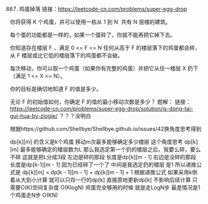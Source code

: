887. 鸡蛋掉落
链接：https://leetcode-cn.com/problems/super-egg-drop

你将获得 K 个鸡蛋，并可以使用一栋从 1 到 N  共有 N 层楼的建筑。

每个蛋的功能都是一样的，如果一个蛋碎了，你就不能再把它掉下去。

你知道存在楼层 F ，满足 0 <= F <= N 任何从高于 F 的楼层落下的鸡蛋都会碎，从 F 楼层或比它低的楼层落下的鸡蛋都不会破。

每次移动，你可以取一个鸡蛋（如果你有完整的鸡蛋）并把它从任一楼层 X 扔下（满足 1 <= X <= N）。

你的目标是确切地知道 F 的值是多少。

无论 F 的初始值如何，你确定 F 的值的最小移动次数是多少？
题解：
链接：https://leetcode-cn.com/problems/super-egg-drop/solution/js-dong-tai-gui-hua-by-ziogie/
？？？没明白

根据https://github.com/Shellbye/Shellbye.github.io/issues/42换角度思考得到

dp[k][m] 的含义是k个鸡蛋 移动m次最多能够确定多少楼层
这个角度思考
dp[k][m] 最多能够确定的楼层数为L
那么我选定第一个扔的楼层之后，我要么碎，要么不碎
这就是把L分成3段
左边是碎的那段 长度是dp[k][m - 1]
右边是没碎的那段 长度是dp[k-1][m - 1] 因为已经碎了一个了
中间是我选定扔的楼层 是1
所以递推公式是
dp[k][m] = dp[k - 1][m - 1] + dp[k][m - 1] + 1
根据递推公式 如果采用k倒着从大到小计算 就可以只存一行的dp[k] 直接原地更新dp[k] 不影响后续计算 只需要O(K)空间复杂度 O(KlogN) 鸡蛋完全够用的时候 就是走LogN步 最差情况是1个鸡蛋走N步 O(KN)